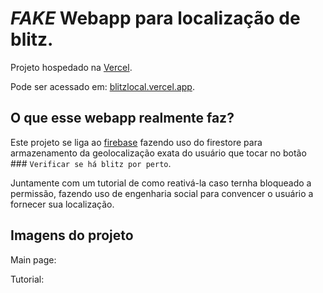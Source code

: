 # _FAKE_ Webapp para localização de blitz.

Projeto hospedado na [Vercel](https://vercel.com/).

Pode ser acessado em: [blitzlocal.vercel.app](https://blitzlocal.vercel.app/).

## O que esse webapp realmente faz?

Este projeto se liga ao [firebase](https://firebase.google.com/?hl=pt-br) fazendo uso do firestore para armazenamento da geolocalização exata do usuário que tocar no botão ### `Verificar se há blitz por perto`.

Juntamente com um tutorial de como reativá-la caso ternha bloqueado a permissão, fazendo uso de engenharia social para convencer o usuário a fornecer sua localização.

## Imagens do projeto

Main page:

Tutorial:
